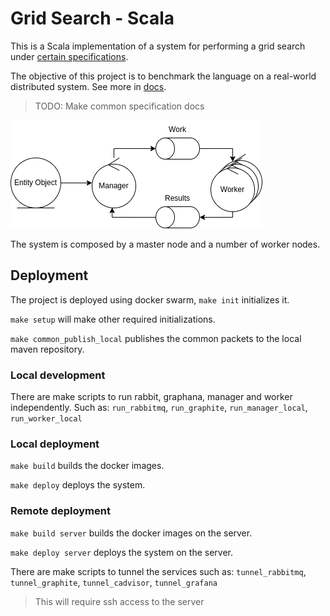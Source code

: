 # Grid Search - Scala

This is a Scala implementation of a system for performing a grid search under [certain specifications](#).

The objective of this project is to benchmark the language on a real-world distributed system. See more in [docs](docs/README.md).

> TODO: Make common specification docs

![robustness](docs/img/robustness.png)

The system is composed by a master node and a number of worker nodes.

## Deployment

The project is deployed using docker swarm, `make init` initializes it.

`make setup` will make other required initializations.

`make common_publish_local` publishes the common packets to the local maven repository.

### Local development

There are make scripts to run rabbit, graphana, manager and worker independently.
Such as: `run_rabbitmq`, `run_graphite`, `run_manager_local`, `run_worker_local`

### Local deployment

`make build` builds the docker images.

`make deploy` deploys the system.

### Remote deployment

`make build server` builds the docker images on the server.

`make deploy server` deploys the system on the server.

There are make scripts to tunnel the services such as: `tunnel_rabbitmq`, `tunnel_graphite`, `tunnel_cadvisor`, `tunnel_grafana`

> This will require ssh access to the server
